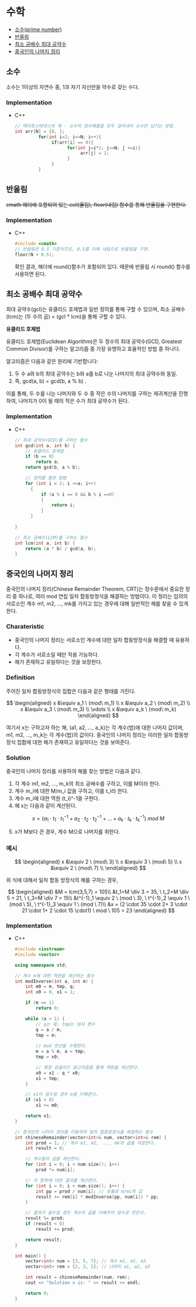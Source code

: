 # 수학
+ [소수(prime number)](#소수)
+ [반올림](#반올림)
+ [최소 공배수 최대 공약수](#최소-공배수-최대-공약수)
+ [중국인의 나머지 정리](#중국인의-나머지-정리)


## 소수
소수는 1이상의 자연수 중, 1과 자기 자신만을 약수로 갖는 수다.
### Implementation
+ C++
  ```c++
  // 에라토스테넷스의 체 - 소수의 정수배들을 모두 걸러내어 소수만 남기는 방법.
  int arr[N] = {0, };
           for(int i=2; i<=N; i++){
                if(arr[i] == 0){
                      for(int j=i*2; j<=N; j +=i){
                           arr[j] = 1;
                      }
                }
           }
  ```

## 반올림
~~cmath 헤더에 포함되어 있는 ceil(올림), floor(내림) 함수를 통해 반올림을 구현한다.~~
### Implementation
+ C++
  ```c++
  #include <cmath>
  // 반올림은 0.5 기준이므로, 0.5를 더해 내림으로 반올림을 구현.
  floor(N + 0.5);
   ```
  확인 결과, <cmath> 해더에 round()함수가 포함되어 있다. 때문에 반올림 시 round() 함수를 사용하면 된다.
  

## 최소 공배수 최대 공약수
최대 공약수(gcl)는 유클리드 호제법과 일반 정의를 통해 구할 수 있으며, 최소 공배수(lcm)는 (두 수의 곱) = (gcl * lcm)을 통해 구할 수 있다.

**유클리드 호제법**

유클리드 호제법(Euclidean Algorithm)은 두 정수의 최대 공약수(GCD, Greatest Common Divisor)를 구하는 알고리즘 중 가장 유명하고 효율적인 방법 중 하나다.

알고리즘은 다음과 같은 원리에 기반합니다:

1. 두 수 a와 b의 최대 공약수는 b와 a를 b로 나눈 나머지의 최대 공약수와 동일.
2. 즉, gcd(a, b) = gcd(b, a % b) .

이를 통해, 두 수를 나눈 나머지와 두 수 중 작은 수의 나머지를 구하는 재귀계산을 진행하여, 나머지가 0이 될 때의 작은 수가 최대 공약수가 된다.

### Implementation
+ C++
  ```c++
  // 최대 공약수(GCD)를 구하는 함수
  int gcd(int a, int b) {
      // 유클리드 호제법
      if (b == 0)
          return a;
      return gcd(b, a % b);

      // 정의를 통한 방법
      for (int i = 2; i <=a; i++)
    	{
    		if (a % i == 0 && b % i ==0)
    		{
      			return i;
    		}
    	}
  
  }
    
  // 최소 공배수(LCM)를 구하는 함수
  int lcm(int a, int b) {
      return (a * b) / gcd(a, b);
  }
  ```

## 중국인의 나머지 정리
중국인의 나머지 정리(Chinese Remainder Theorem, CRT)는 정수론에서 중요한 정리 중 하나로, 여러 mod 연립 일차 합동방정식을 해결하는 방법이다. 이 정리는 임의의 서로소인 계수 m1, m2, ..., mk를 가지고 있는 경우에 대해 일반적인 해를 찾을 수 있게 한다.

### Charateristic
+ 중국인의 나머지 정리는 서로소인 계수에 대한 일차 합동방정식을 해결할 때 유용하다.
+ 각 계수가 서로소일 때만 적용 가능하다.
+ 해가 존재하고 유일하다는 것을 보장한다.

### Definition
주어진 일차 합동방정식의 집합은 다음과 같은 형태를 가진다.

$$
\begin{aligned}
x &\equiv a_1 \ (mod\  m_1) \\ 
x &\equiv a_2 \ (mod\  m_2) \\
x &\equiv a_3 \ (mod\  m_3) \\
\vdots \\
x &\equiv a_k \ (mod\  m_k)
\end{aligned}
$$

여기서 x는 구하고자 하는 해, (a1, a2, ..., a_k)는 각 계수(법)에 대한 나머지 값이며, m1, m2, ..., m_k는 각 계수(법)의 값이다. 중국인의 나머지 정리는 이러한 일차 합동방정식 집합에 대한 해가 존재하고 유일하다는 것을 보여준다.

### Solution
중국인의 나머지 정리를 사용하여 해를 찾는 방법은 다음과 같다.
1. 각 계수 m1, m2, ..., m_k의 최소 공배수를 구하고, 이를 M이라 한다.
2. 계수 m_i에 대한 M/m_i 값을 구하고, 이를 t_i라 한다.
3. 계수 m_i에 대한 역원 (t_i)^-1을 구한다.
4. 해 x는 다음과 같이 계산된다.
   
$$ x = (a_1 \cdot t_1 \cdot t^{-1}_1+a_2 \cdot t_2 \cdot t^{-1}_2+ \dots + a_k \cdot t_k \cdot t^{-1}_k)\ mod \ M $$

5. x가 M보다 큰 경우, 계수 M으로 나머지를 취한다.

### 예시
$$
\begin{aligned}
x &\equiv 2 \ (mod\  3) \\ 
x &\equiv 3 \ (mod\  5) \\
x &\equiv 2 \ (mod\  7) \\
\end{aligned}
$$

위 식에 대해서 일차 합동 방정식의 해를 구하는 경우,

$$
\begin{aligned}
&M = lcm(3,5,7) = 105\\
&t_1=M \div 3 = 35, \ t_2=M \div 5 = 21, \ t_3=M \div 7 = 15\\
&t^{-1}_1 \equiv 2 \ (mod \ 3), \ t^{-1}_2 \equiv 1 \ (mod \ 5), \ t^{-1}_3 \equiv 1 \ (mod \ 7)\\
&x = (2 \cdot 35 \cdot 2+ 3 \cdot 21 \cdot 1+ 2 \cdot 15 \cdot1) \ mod \ 105 = 23
\end{aligned}
$$


### Implementation
+ C++
  ```c++
  #include <iostream>
  #include <vector>
  
  using namespace std;
  
  // 계수 m에 대한 역원을 계산하는 함수
  int modInverse(int a, int m) {
      int m0 = m, tmp, q;
      int x0 = 0, x1 = 1;
  
      if (m == 1)
          return 0;
  
      while (a > 1) {
          // q는 몫, tmp는 임시 변수
          q = a / m;
          tmp = m;
          
          // mod 연산을 수행한다.
          m = a % m, a = tmp;
          tmp = x0;
  
          // 확장 유클리드 알고리즘을 통해 역원을 계산한다.
          x0 = x1 - q * x0;
          x1 = tmp;
      }
  
      // x1이 음수일 경우 m을 더해준다.
      if (x1 < 0)
          x1 += m0;
  
      return x1;
  }
  
  // 중국인의 나머지 정리를 이용하여 일차 합동방정식을 해결하는 함수
  int chineseRemainder(vector<int>& num, vector<int>& rem) {
      int prod = 1; // 계수 m1, m2, ..., mk의 곱을 저장한다.
      int result = 0;
  
      // 계수들의 곱을 계산한다.
      for (int i = 0; i < num.size(); i++)
          prod *= num[i];
  
      // 각 항목에 대한 결과를 계산한다.
      for (int i = 0; i < num.size(); i++) {
          int pp = prod / num[i]; // 모듈로 m/mi의 값
          result += rem[i] * modInverse(pp, num[i]) * pp;
      }
  
      // 결과가 음수일 경우 계수의 곱을 더해주어 양수로 만든다.
      result %= prod;
      if (result < 0)
          result += prod;
  
      return result;
  }
  
  int main() {
      vector<int> num = {3, 5, 7}; // 계수 m1, m2, m3
      vector<int> rem = {2, 3, 2}; // 나머지 a1, a2, a3
  
      int result = chineseRemainder(num, rem);
      cout << "Solution x is: " << result << endl;
  
      return 0;
  }

  ```
